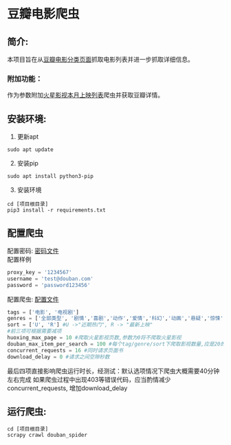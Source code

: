 # 豆瓣电影爬虫
## 简介:
本项目旨在从[豆瓣电影分类页面](https://movie.douban.com/tag/#/)抓取电影列表并进一步抓取详细信息。
### 附加功能：
作为参数附加[火星影视本月上映列表](https://huo720.com/calendar/thismonth/)爬虫并获取豆瓣详情。

## 安装环境:
1. 更新apt
```shell
sudo apt update
```
2. 安装pip
```shell
sudo apt install python3-pip
```
3. 安装环境
```shell
cd [项目根目录]
pip3 install -r requirements.txt
```
## 配置爬虫
配置密码:
[密码文件](src/secrets_config.py)  
配置样例
```python
proxy_key = '1234567'
username = 'test@douban.com'
password = 'password123456'
```

配置爬虫:
[配置文件](src/spider_config.py)
```python
tags = ['电影', '电视剧']
genres = ['全部类型', '剧情','喜剧','动作','爱情','科幻','动画','悬疑','惊悚','恐怖','犯罪','同性','音乐','歌舞','传记','历史','战争','西部','奇幻','冒险','灾难','武侠','情色'] 
sort = ['U', 'R'] #U ->"近期热门", R -> "最新上映"
#前三项可根据需要减项
huoxing_max_page = 10 #爬取火星影视页数,参数为0将不爬取火星影视
douban_max_item_per_search = 100 #每个tag/genre/sort下爬取影视数量,应是20的倍数
concurrent_requests = 16 #同时请求页面书
download_delay = 0 #请求之间空隙秒数
```
最后四项直接影响爬虫运行时长，经测试：默认选项情况下爬虫大概需要40分钟左右完成
如果爬虫过程中出现403等错误代码，应当酌情减少concurrent_requests, 增加download_delay


## 运行爬虫:
```shell
cd [项目根目录]
scrapy crawl douban_spider
```